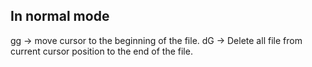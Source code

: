 ## In normal mode
gg -> move cursor to the beginning of the file.
dG -> Delete all file from current cursor position to the end of the file.
